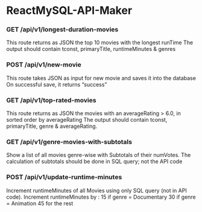 # ReactMySQL-API-Maker

### GET /api/v1/longest-duration-movies
This route returns as JSON the top 10 movies with the longest runTime
The output should contain tconst, primaryTitle, runtimeMinutes & genres

### POST /api/v1/new-movie
This route takes JSON as input for new movie and saves it into the database
On successful save, it returns “success”

### GET /api/v1/top-rated-movies
This route returns as JSON the movies with an averageRating > 6.0, in sorted
order by averageRating
The output should contain tconst, primaryTitle, genre & averageRating.

### GET /api/v1/genre-movies-with-subtotals
Show a list of all movies genre-wise with Subtotals of their numVotes.
The calculation of subtotals should be done in SQL query; not the API code

### POST /api/v1/update-runtime-minutes
Increment runtimeMinutes of all Movies using only SQL query (not in API code).
Increment runtimeMinutes by :
15 if genre = Documentary
30 if genre = Animation
45 for the rest

